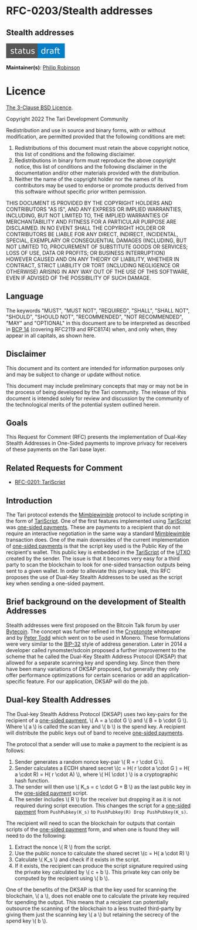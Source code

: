 # RFC-0203/Stealth addresses

## Stealth addresses

![status: draft](theme/images/status-draft.svg)

**Maintainer(s)**: [Philip Robinson](https://github.com/philipr-za)

# Licence

[The 3-Clause BSD Licence](https://opensource.org/licenses/BSD-3-Clause).

Copyright 2022 The Tari Development Community

Redistribution and use in source and binary forms, with or without modification, are permitted provided that the
following conditions are met:

1. Redistributions of this document must retain the above copyright notice, this list of conditions and the following
   disclaimer.
2. Redistributions in binary form must reproduce the above copyright notice, this list of conditions and the following
   disclaimer in the documentation and/or other materials provided with the distribution.
3. Neither the name of the copyright holder nor the names of its contributors may be used to endorse or promote products
   derived from this software without specific prior written permission.

THIS DOCUMENT IS PROVIDED BY THE COPYRIGHT HOLDERS AND CONTRIBUTORS "AS IS", AND ANY EXPRESS OR IMPLIED WARRANTIES,
INCLUDING, BUT NOT LIMITED TO, THE IMPLIED WARRANTIES OF MERCHANTABILITY AND FITNESS FOR A PARTICULAR PURPOSE ARE
DISCLAIMED. IN NO EVENT SHALL THE COPYRIGHT HOLDER OR CONTRIBUTORS BE LIABLE FOR ANY DIRECT, INDIRECT, INCIDENTAL,
SPECIAL, EXEMPLARY OR CONSEQUENTIAL DAMAGES (INCLUDING, BUT NOT LIMITED TO, PROCUREMENT OF SUBSTITUTE GOODS OR SERVICES;
LOSS OF USE, DATA OR PROFITS; OR BUSINESS INTERRUPTION) HOWEVER CAUSED AND ON ANY THEORY OF LIABILITY, WHETHER IN
CONTRACT, STRICT LIABILITY OR TORT (INCLUDING NEGLIGENCE OR OTHERWISE) ARISING IN ANY WAY OUT OF THE USE OF THIS
SOFTWARE, EVEN IF ADVISED OF THE POSSIBILITY OF SUCH DAMAGE.

## Language

The keywords "MUST", "MUST NOT", "REQUIRED", "SHALL", "SHALL NOT", "SHOULD", "SHOULD NOT", "RECOMMENDED", "NOT
RECOMMENDED", "MAY" and "OPTIONAL" in this document are to be interpreted as described in
[BCP 14](https://tools.ietf.org/html/bcp14) (covering RFC2119 and RFC8174) when, and only when, they appear in all
capitals, as shown here.

## Disclaimer

This document and its content are intended for information purposes only and may be subject to change or update without
notice.

This document may include preliminary concepts that may or may not be in the process of being developed by the Tari
community. The release of this document is intended solely for review and discussion by the community of the
technological merits of the potential system outlined herein.

## Goals

This Request for Comment (RFC) presents the implementation of Dual-Key Stealth Addresses in One-Sided payments to improve
privacy for receivers of these payments on the Tari base layer.

## Related Requests for Comment

- [RFC-0201: TariScript](RFC-0201_TariScript.md)

## Introduction

The Tari protocol extends the [Mimblewimble] protocol to include scripting in the form of [TariScript]. One of the 
first features implemented using [TariScript] was [one-sided payments]. These are payments to a recipient that do not 
require an interactive negotiation in the same way a standard [Mimblewimble] transaction does. One of the main downsides
of the current implementation of [one-sided payments] is that the script key used is the Public Key of the recipient's 
wallet. This public key is embedded in the [TariScript] of the [UTXO] created by the sender. The issue is that it becomes
very easy for a third party to scan the blockchain to look for one-sided transaction outputs being sent to a given wallet. 
In order to alleviate this privacy leak, this RFC proposes the use of Dual-Key Stealth Addresses to be used as the script
key when sending a one-sided payment.

## Brief background on the development of Stealth Addresses

Stealth addresses were first proposed on the Bitcoin Talk forum by user [Bytecoin]. The concept was further refined in 
the [Cryptonote] whitepaper and by [Peter Todd] which went on to be used in Monero. These formulations were very similar 
to the [BIP-32] style of address generation. Later in 2014 a developer called rynomster/sdcoin proposed a further 
improvement to the scheme that he called the Dual-Key Stealth Address Protocol (DKSAP) that allowed for a separate 
scanning key and spending key. Since then there have been many variations of DKSAP proposed, but generally they only 
offer performance optimizations for certain scenarios or add an application-specific feature. For our application, DKSAP 
will do the job.

## Dual-key Stealth Addresses

The Dual-key Stealth Address Protocol (DKSAP) uses two key-pairs for the recipient of a [one-sided payment], 
\\( A = a \cdot G \\) and \\( B = b \cdot G \\). Where \\( a \\) is called the scan key and \\( b \\) is the spend key.
A recipient will distribute the public keys out of band to receive [one-sided payments].

The protocol that a sender will use to make a payment to the recipient is as follows:
1. Sender generates a random nonce key-pair \\( R = r \cdot G \\).
2. Sender calculates a ECDH shared secret \\(c = H( r \cdot a \cdot G ) = H( a \cdot R) = H( r \cdot A) \\), where
\\( H( \cdot ) \\) is a cryptographic hash function.
3. The sender will then use \\( K_s = c \cdot G + B \\) as the last public key in the [one-sided payment] script. 
4. The sender includes  \\( R \\) for the receiver but dropping it as it is not required during script execution. 
This changes the script for a [one-sided payment] from `PushPubkey(K_s)` to `PushPubkey(R) Drop PushPubkey(K_s)`.

The recipient will need to scan the blockchain for outputs that contain scripts of the [one-sided payment] form, and when
one is found they will need to do the following:
1. Extract the nonce \\( R \\) from the script.
2. Use the public nonce to calculate the shared secret \\(c = H( a \cdot R) \\)
3. Calculate \\( K_s \\) and check if it exists in the script.
4. If it exists, the recipient can produce the script signature required using the private key calculated by \\( c + b \\). 
This private key can only be computed by the recipient using \\( b \\).

One of the benefits of the DKSAP is that the key used for scanning the blockchain, \\( a \\), does not enable one to
calculate the private key required for spending the output. This means that a recipient can potentially outsource the
scanning of the blockchain to a less trusted third-party by giving them just the scanning key \\( a \\) but retaining the
secrecy of the spend key \\( b \\).

[tariscript]: ./Glossary.md#tariscript
[mimblewimble]: ./Glossary.md#mimblewimble
[one-sided payments]: ./RFC-0201_TariScript.md#one-sided-payment
[one-sided payment]: ./RFC-0201_TariScript.md#one-sided-payment
[utxo]: ./Glossary.md#unspent-transaction-outputs
[bytecoin]: https://bitcointalk.org/index.php?topic=5965.0
[Cryptonote]: https://cryptonote.org/whitepaper.pdf
[Peter Todd]: https://www.mail-archive.com/bitcoin-development@lists.sourceforge.net/msg03613.html
[BIP-32]: https://en.bitcoin.it/wiki/BIP_0032